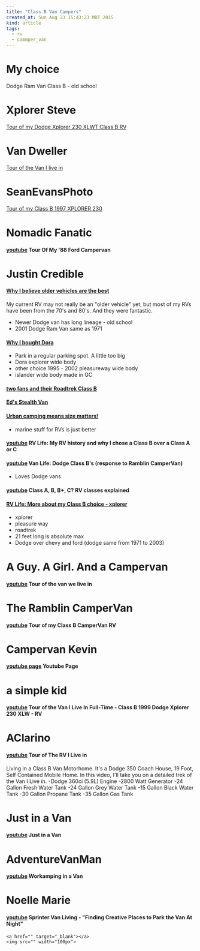 ```yaml
---
title: "Class B Van Campers"
created_at: Sun Aug 23 15:43:23 MDT 2015
kind: article
tags:
  - rv
  - cammper_van
---
```


# My choice

Dodge Ram Van Class B - old school


# Xplorer Steve

<a href="https://www.youtube.com/watch?v=bUS0tpsvAu4" target="_blank">Tour of my Dodge Xplorer 230 XLWT Class B RV</a>


# Van Dweller

<a href="https://www.youtube.com/watch?v=fSvrjesW7wI" target="_blank">Tour of the Van I live in</a>

# SeanEvansPhoto

<a href="https://www.youtube.com/watch?v=tgQKflH9zA4" target="_blank">Tour of my Class B 1997 XPLORER 230</a>

# Nomadic Fanatic

#### [youtube](https://www.youtube.com/watch?v=pE0ARnQezns) Tour Of My '88 Ford Campervan


# Justin Credible

#### <a href="https://www.youtube.com/watch?v=cTI90Kv7QN8" target="_blank">Why I believe older vehicles are the best</a>

My current RV may not really be an "older vehicle" yet, but most of my
RVs have been from the 70's and 80's. And they were fantastic.

* Newer Dodge van has long lineage - old school
* 2001 Dodge Ram Van same as 1971

#### <a href="https://www.youtube.com/watch?v=-CkSQ_j5vIE" target="_blank">Why I bought Dora</a>

* Park in a regular parking spot. A little too big
* Dora explorer wide body
* other choice 1995 - 2002 pleasureway wide body
* islander wide body made in GC

#### <a href="https://www.youtube.com/watch?v=Ks1MufB9UsA" target="_blank">two fans and their Roadtrek Class B</a>


#### <a href="https://www.youtube.com/watch?v=FgQnn_RxHrg" target="_blank">Ed's Stealth Van</a>

 

#### <a href="https://www.youtube.com/watch?v=_926NlDjJRU" target="_blank">Urban camping means size matters!</a>

* marine stuff for RVs is just better

#### [youtube](https://www.youtube.com/watch?v=0m-8Ub2kDOk) RV Life: My RV history and why I chose a Class B over a Class A or C

#### [youtube](https://www.youtube.com/watch?v=hubpNuJwXRA) Van Life: Dodge Class B's (response to Ramblin CamperVan)

* Loves Dodge vans

#### [youtube](https://www.youtube.com/watch?v=5-e6WCnlWp8) Class A, B, B+, C? RV classes explained


#### <a href="https://www.youtube.com/watch?v=3HXlYOu8OS0" target="_blank">RV Life: More about my Class B choice - xplorer</a>

* xplorer
* pleasure way
* roadtrek
* 21 feet long is absolute max
* Dodge over chevy and ford (dodge same from 1971 to 2003)

# A Guy. A Girl. And a Campervan

#### [youtube](https://www.youtube.com/watch?v=VJwFwqlz4g0) Tour of the van we live in

# The Ramblin CamperVan

#### [youtube](https://www.youtube.com/watch?v=aT1TTGDeCDY) Tour of my Class B CamperVan RV

# Campervan Kevin

#### [youtube page](https://www.youtube.com/user/gotmildew/videos) Youtube Page

# a simple kid

#### [youtube](https://www.youtube.com/watch?v=SKkNI-KlxgA) Tour of the Van I Live In Full-Time - Class B 1999 Dodge Xplorer 230 XLW - RV

# AClarino

#### [youtube](https://www.youtube.com/watch?v=LzalNp_jTqk) Tour of The RV I Live in 

Living in a Class B Van Motorhome. It's a Dodge 350 Coach House, 19
Foot, Self Contained Mobile Home. In this video, I'll take you on a
detailed trek of the Van I Live in. -Dodge 360ci (5.9L) Engine -2800
Watt Generator -24 Gallon Fresh Water Tank -24 Gallon Grey Water Tank
-15 Gallon Black Water Tank -30 Gallon Propane Tank -35 Gallon Gas Tank

# Just in a Van

#### [youtube](https://www.youtube.com/watch?v=X6oTxNPrUi4) Just in a Van


# AdventureVanMan

#### [youtube](https://www.youtube.com/watch?v=PdU_Df6Jj4k) Workamping in a Van 

# Noelle Marie

#### [youtube](https://www.youtube.com/watch?v=0h8wMseHGGo) Sprinter Van Living - "Finding Creative Places to Park the Van At Night"


~~~~~~~~~~~~~~~~
<a href="" target="_blank"></a>
<img src="" width="100px">
~~~~~~~~~~~~~~~~

